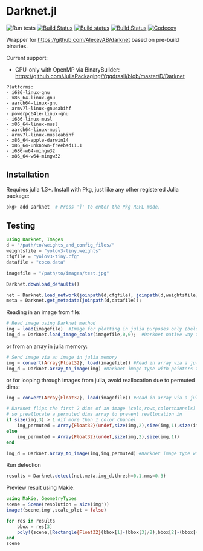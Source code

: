 # Darknet.jl

![Run tests](https://github.com/ianshmean/Darknet.jl/workflows/Run%20tests/badge.svg)
[![Build Status](https://travis-ci.org/ianshmean/Darknet.jl.svg?branch=master)](https://travis-ci.org/ianshmean/Darknet.jl)
[![Build status](https://ci.appveyor.com/api/projects/status/2n88aw5flrcxpm3n?svg=true)](https://ci.appveyor.com/project/ianshmean/darknet-jl)
[![Build Status](https://cloud.drone.io/api/badges/ianshmean/Darknet.jl/status.svg)](https://cloud.drone.io/ianshmean/Darknet.jl)
[![Codecov](https://codecov.io/gh/ianshmean/Darknet.jl/branch/master/graph/badge.svg)](https://codecov.io/gh/ianshmean/Darknet.jl)

Wrapper for https://github.com/AlexeyAB/darknet based on pre-build binaries.

Current support:
- CPU-only with OpenMP via BinaryBuilder: https://github.com/JuliaPackaging/Yggdrasil/blob/master/D/Darknet
```
Platforms:
- i686-linux-gnu
- x86_64-linux-gnu
- aarch64-linux-gnu
- armv7l-linux-gnueabihf
- powerpc64le-linux-gnu
- i686-linux-musl
- x86_64-linux-musl
- aarch64-linux-musl
- armv7l-linux-musleabihf
- x86_64-apple-darwin14
- x86_64-unknown-freebsd11.1
- i686-w64-mingw32
- x86_64-w64-mingw32
```


## Installation

Requires julia 1.3+. Install with Pkg, just like any other registered Julia package:

```jl
pkg> add Darknet  # Press ']' to enter the Pkg REPL mode.
```

## Testing
```julia
using Darknet, Images
d = "/path/to/weights_and_config_files/"
weightsfile = "yolov3-tiny.weights"
cfgfile = "yolov3-tiny.cfg"
datafile = "coco.data"

imagefile = "/path/to/images/test.jpg"

Darknet.download_defaults()

net = Darknet.load_network(joinpath(d,cfgfile), joinpath(d,weightsfile),1)
meta = Darknet.get_metadata(joinpath(d,datafile));

```
Reading in an image from file:
```julia
# Read image using Darknet method
img = load(imagefile)  #Image for plotting in julia purposes only (below)
img_d = Darknet.load_image_color(imagefile,0,0);  #Darknet native way to read in image from file. Produces an image type with pointers
```
or from an array in julia memory:

```julia
# Send image via an image in julia memory
img = convert(Array{Float32}, load(imagefile)) #Read in array via a julia method
img_d = Darknet.array_to_image(img) #Darknet image type with pointers to source data
```

or for looping through images from julia, avoid reallocation due to permuted dims:

```julia
img = convert(Array{Float32}, load(imagefile)) #Read in array via a julia method

# Darknet flips the first 2 dims of an image (cols,rows,colorchannels)
# so preallocate a permuted dims array to prevent reallocation in
if size(img,3) > 1 #if more than 1 color channel
    img_permuted = Array{Float32}(undef,size(img,2),size(img,1),size(img,3))
else
    img_permuted = Array{Float32}(undef,size(img,2),size(img,1))
end

img_d = Darknet.array_to_image(img,img_permuted) #Darknet image type with pointers to source data
```

Run detection
```julia
results = Darknet.detect(net,meta,img_d,thresh=0.1,nms=0.3)
```

Preview result using Makie:
```julia
using Makie, GeometryTypes
scene = Scene(resolution = size(img'))
image!(scene,img',scale_plot = false)

for res in results
    bbox = res[3]
    poly!(scene,[Rectangle{Float32}(bbox[1]-(bbox[3]/2),bbox[2]-(bbox[4]/2),bbox[3],bbox[4])],color=RGBA(0,1,0,clamp(conf,0.05,0.5)))
end
scene
```


